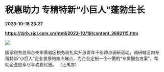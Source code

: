 # 税惠助力 专精特新“小巨人”蓬勃生长

**2023-10-18 23:27**

**https://zjrb.zjol.com.cn/html/2023-10/19/content_3692115.htm**

![](https://zjrb.zjol.com.cn/images/2023-10/19/zjrb2023101900010v01b002.jpg)

国家税务总局台州市黄岩区税务局扎实开展青年干部蹲点调研活动，调研辖区内专精特新“小巨人”企业发展的难点堵点，为企业定制一企一策的“专属服务方案”，帮助企业应享尽享税费优惠。 （汪禹序）